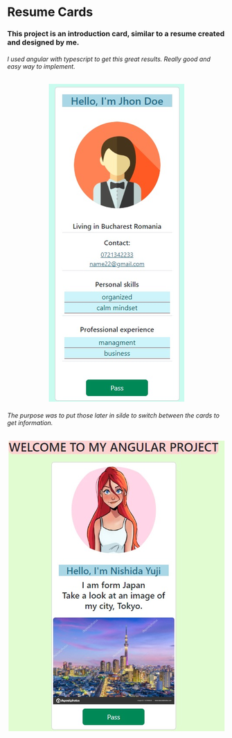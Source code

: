 # **Resume Cards**
### **This project is an introduction card, similar to a resume created and designed by me.**

###### I used angular with typescript to get this great results. Really good and easy way to implement.

<p align="center">
    <img alt="Coding" width="" src="https://github.com/OmarGeno/My-Projects/blob/Master/Angular/Resume%20Cards/WhatsApp%20Image%202022-09-29%20at%2013.46.16.jpeg?raw=true"/>
</p>

###### <p>The purpose was to put those later in silde to switch between the cards to get information.</p>

<p align="center">
    <img alt="Coding" width="" src="https://github.com/OmarGeno/My-Projects/blob/Master/Angular/Resume%20Cards/WhatsApp%20Image%202022-09-29%20at%2013.51.27.jpeg?raw=true"/>
</p>
